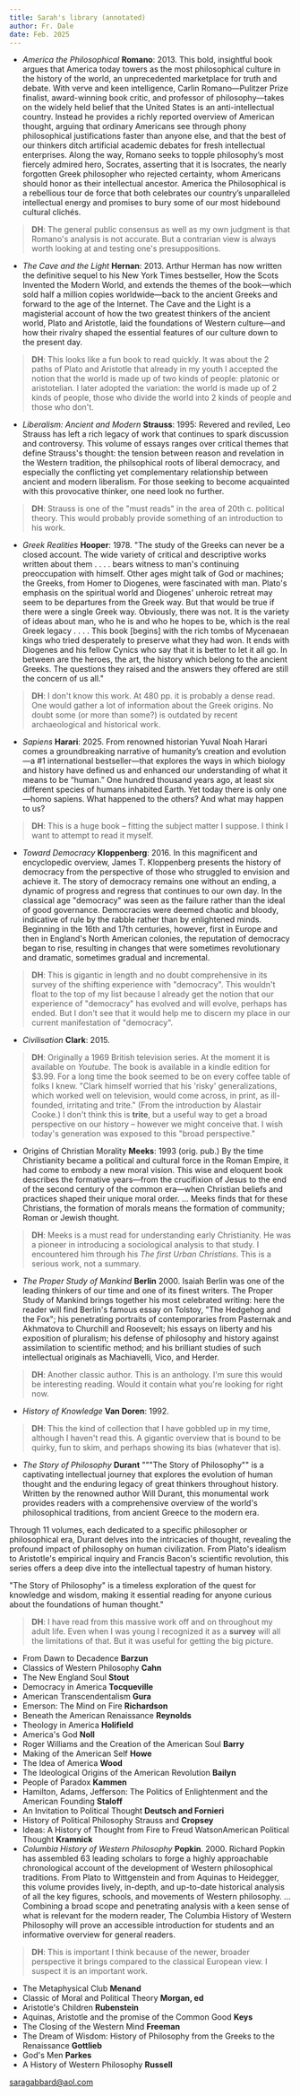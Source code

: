 ```yaml
---
title: Sarah's library (annotated)
author: Fr. Dale
date: Feb. 2025
---
```


- *America the Philosophical* **Romano**: 2013. This bold, insightful book argues that America today towers as the most philosophical culture in the history of the world, an unprecedented marketplace for truth and debate.  With verve and keen intelligence, Carlin Romano—Pulitzer Prize finalist, award-winning book critic, and professor of philosophy—takes on the widely held belief that the United States is an anti-intellectual country. Instead he provides a richly reported overview of American thought, arguing that ordinary Americans see through phony philosophical justifications faster than anyone else, and that the best of our thinkers ditch artificial academic debates for fresh intellectual enterprises. Along the way, Romano seeks to topple philosophy’s most fiercely admired hero, Socrates, asserting that it is Isocrates, the nearly forgotten Greek philosopher who rejected certainty, whom Americans should honor as their intellectual ancestor. America the Philosophical is a rebellious tour de force that both celebrates our country’s unparalleled intellectual energy and promises to bury some of our most hidebound cultural clichés.

> **DH**: The general public consensus as well as my own judgment is that Romano's analysis is not accurate. But a contrarian view is always worth looking at and testing one's presuppositions.

- *The Cave and the Light* **Hernan**: 2013. Arthur Herman has now written the definitive sequel to his New York Times bestseller, How the Scots Invented the Modern World, and extends the themes of the book—which sold half a million copies worldwide—back to the ancient Greeks and forward to the age of the Internet. The Cave and the Light is a magisterial account of how the two greatest thinkers of the ancient world, Plato and Aristotle, laid the foundations of Western culture—and how their rivalry shaped the essential features of our culture down to the present day.

> **DH**: This looks like a fun book to read quickly. It was about the 2 paths of Plato and Aristotle that already in my youth I accepted the notion that the world is made up of two kinds of people: platonic or aristotelian. I later adopted the variation: the world is made up of 2 kinds of people, those who divide the world into 2 kinds of people and those who don't.

- *Liberalism: Ancient and Modern* **Strauss**: 1995: Revered and reviled, Leo Strauss has left a rich legacy of work that continues to spark discussion and controversy. This volume of essays ranges over critical themes that define Strauss's thought: the tension between reason and revelation in the Western tradition, the philsophical roots of liberal democracy, and especially the conflicting yet complementary relationship between ancient and modern liberalism. For those seeking to become acquainted with this provocative thinker, one need look no further.

> **DH**: Strauss is one of the "must reads" in the area of 20th c. political theory. This would probably provide something of an introduction to his work.

- _Greek Realities_ **Hooper**: 1978. "The study of the Greeks can never be a closed account. The wide variety of critical and descriptive works written about them . . . . bears witness to man's continuing preoccupation with himself. Other ages might talk of God or machines; the Greeks, from Homer to Diogenes, were fascinated with man. Plato's emphasis on the spiritual world and Diogenes' unheroic retreat may seem to be departures from the Greek way. But that would be true if there were a single Greek way. Obviously, there was not. It is the variety of ideas about man, who he is and who he hopes to be, which is the real Greek legacy . . . . This book \[begins] with the rich tombs of Mycenaean kings who tried desperately to preserve what they had won. It ends with Diogenes and his fellow Cynics who say that it is better to let it all go. In between are the heroes, the art, the history which belong to the ancient Greeks. The questions they raised and the answers they offered are still the concern of us all."

> **DH**: I don't know this work. At 480 pp. it is probably a dense read. One would gather a lot of information about the Greek origins. No doubt some (or more than some?) is outdated by recent archaeological and historical work.

- _Sapiens_ **Harari**: 2025. From renowned historian Yuval Noah Harari comes a groundbreaking narrative of humanity’s creation and evolution—a #1 international bestseller—that explores the ways in which biology and history have defined us and enhanced our understanding of what it means to be “human.” One hundred thousand years ago, at least six different species of humans inhabited Earth. Yet today there is only one—homo sapiens. What happened to the others? And what may happen to us?

> **DH**: This is a huge book – fitting the subject matter I suppose. I think I want to attempt to read it myself.
  
- _Toward Democracy_ **Kloppenberg**: 2016. In this magnificent and encyclopedic overview, James T. Kloppenberg presents the history of democracy from the perspective of those who struggled to envision and achieve it. The story of democracy remains one without an ending, a dynamic of progress and regress that continues to our own day. In the classical age "democracy" was seen as the failure rather than the ideal of good governance. Democracies were deemed chaotic and bloody, indicative of rule by the rabble rather than by enlightened minds. Beginning in the 16th and 17th centuries, however, first in Europe and then in England's North American colonies, the reputation of democracy began to rise, resulting in changes that were sometimes revolutionary and dramatic, sometimes gradual and incremental.

> **DH**: This is gigantic in length and no doubt comprehensive in its survey of the shifting experience with "democracy". This wouldn't float to the top of my list because I already get the notion that our experience of "democracy" has evolved and will evolve, perhaps has ended. But I don't see that it would help me to discern my place in our current manifestation of "democracy". 

- _Civilisation_ **Clark**: 2015.

> **DH**: Originally a 1969 British television series. At the moment it is available on _Youtube_. The book is available in a kindle edition for $3.99. For a long time the book seemed to be on every coffee table of folks I knew. "Clark himself worried that his 'risky' generalizations, which worked well on television, would come across, in print, as ill-founded, irritating and trite." (From the introduction by Alastair Cooke.) I don't think this is **trite**, but a useful way to get a broad perspective on our history – however we might conceive that. I wish today's generation was exposed to this "broad perspective."

- Origins of Christian Morality **Meeks**: 1993 (orig. pub.) By the time Christianity became a political and cultural force in the Roman Empire, it had come to embody a new moral vision. This wise and eloquent book describes the formative years―from the crucifixion of Jesus to the end of the second century of the common era―when Christian beliefs and practices shaped their unique moral order. ... Meeks finds that for these Christians, the formation of morals means the formation of community; Roman or Jewish thought.

> **DH**: Meeks is a must read for understanding early Christianity. He was a pioneer in introducing a sociological analysis to that study. I encountered him through his _The first Urban Christians_. This is a serious work, not a summary. 

- _The Proper Study of Mankind_ **Berlin** 2000. Isaiah Berlin was one of the leading thinkers of our time and one of its finest writers. The Proper Study of Mankind brings together his most celebrated writing: here the reader will find Berlin's famous essay on Tolstoy, "The Hedgehog and the Fox"; his penetrating portraits of contemporaries from Pasternak and Akhmatova to Churchill and Roosevelt; his essays on liberty and his exposition of pluralism; his defense of philosophy and history against assimilation to scientific method; and his brilliant studies of such intellectual originals as Machiavelli, Vico, and Herder.


> **DH**: Another classic author. This is an anthology. I'm sure this would be interesting reading. Would it contain what you're looking for right now.

- _History of Knowledge_ **Van Doren**: 1992.

> **DH**: This the kind of collection that I have gobbled up in my time, although I haven't read this. A gigantic overview that is bound to be quirky, fun to skim, and perhaps showing its bias (whatever that is).

- _The Story of Philosophy_ **Durant** """The Story of Philosophy"" is a captivating intellectual journey that explores the evolution of human thought and the enduring legacy of great thinkers throughout history. Written by the renowned author Will Durant, this monumental work provides readers with a comprehensive overview of the world's philosophical traditions, from ancient Greece to the modern era.

Through 11 volumes, each dedicated to a specific philosopher or philosophical era, Durant delves into the intricacies of thought, revealing the profound impact of philosophy on human civilization. From Plato's idealism to Aristotle's empirical inquiry and Francis Bacon's scientific revolution, this series offers a deep dive into the intellectual tapestry of human history.

"The Story of Philosophy" is a timeless exploration of the quest for knowledge and wisdom, making it essential reading for anyone curious about the foundations of human thought."

> **DH**: I have read from this massive work off and on throughout my adult life. Even when I was young I recognized it as a **survey** will all the limitations of that. But it was useful for getting the big picture.

- From Dawn to Decadence **Barzun**
- Classics of Western Philosophy **Cahn**
- The New England Soul **Stout**
- Democracy in America **Tocqueville**
- American Transcendentalism **Gura**
- Emerson: The Mind on Fire **Richardson**
- Beneath the American Renaissance **Reynolds**
- Theology in America **Holifield**
- America's God **Noll**
- Roger Williams and the Creation of the American Soul **Barry**
- Making of the American Self **Howe**
- The Idea of America **Wood**
- The Ideological Origins of the American Revolution **Bailyn**
- People of Paradox **Kammen**
- Hamilton, Adams, Jefferson: The Politics of Enlightenment and the American Founding **Staloff**
- An Invitation to Political Thought **Deutsch and Fornieri**
- History of Political Philosophy Strauss and **Cropsey**
- Ideas: A History of Thought from Fire to Freud WatsonAmerican Political Thought **Kramnick**
- _Columbia History of Western Philosophy_ **Popkin**. 2000. Richard Popkin has assembled 63 leading scholars to forge a highly approachable chronological account of the development of Western philosophical traditions. From Plato to Wittgenstein and from Aquinas to Heidegger, this volume provides lively, in-depth, and up-to-date historical analysis of all the key figures, schools, and movements of Western philosophy. … Combining a broad scope and penetrating analysis with a keen sense of what is relevant for the modern reader, The Columbia History of Western Philosophy will prove an accessible introduction for students and an informative overview for general readers.


> **DH**: This is important I think because of the newer, broader perspective it brings compared to the classical European view. I suspect it is an important work. 

- The Metaphysical Club **Menand**
- Classic of Moral and Political Theory **Morgan, ed**
- Aristotle's Children **Rubenstein**
- Aquinas, Aristotle and the promise of the Common Good **Keys**
- The Closing of the Western Mind **Freeman**
- The Dream of Wisdom: History of Philosophy from the Greeks to the Renaissance **Gottlieb**
- God's Men **Parkes**
- A History of Western Philosophy **Russell**

saragabbard@aol.com
